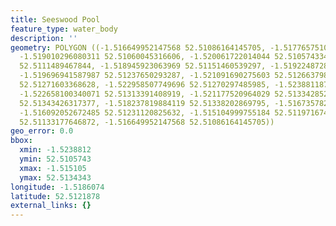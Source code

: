 ```yaml
---
title: Seeswood Pool
feature_type: water_body
description: ''
geometry: POLYGON ((-1.516649952147568 52.51086164145705, -1.517765751097553 52.51083552269818,
  -1.519010296080311 52.51060045316606, -1.520061722014044 52.51057433425198, -1.519417991850536
  52.5111489467844, -1.518945923063969 52.51151460539297, -1.51922487280151 52.51193249722056,
  -1.519696941587987 52.51237650293287, -1.521091690275603 52.51266379835671, -1.522228946897762
  52.51271603368628, -1.522958507749696 52.51270297485985, -1.523881187650656 52.51301638562757,
  -1.522658100340071 52.51313391408919, -1.521177520964029 52.51334285280019, -1.51943944952262
  52.51343426317377, -1.518237819884119 52.51338202869795, -1.516735782835993 52.51274215132805,
  -1.516092052672485 52.51231120825632, -1.515104999755184 52.51197167437564, -1.51589893362346
  52.51133177646872, -1.516649952147568 52.51086164145705))
geo_error: 0.0
bbox:
  xmin: -1.5238812
  ymin: 52.5105743
  xmax: -1.515105
  ymax: 52.5134343
longitude: -1.5186074
latitude: 52.5121878
external_links: {}
---
```

